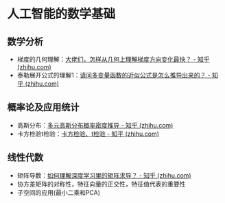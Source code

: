 # 人工智能的数学基础

## 数学分析

* 梯度的几何理解：[大佬们，怎样从几何上理解梯度方向变化最快？ - 知乎 (zhihu.com)](https://www.zhihu.com/question/568036717/answer/2770741889)
* 泰勒展开公式的理解1：[请问多变量函数的近似公式是怎么推导出来的？ - 知乎 (zhihu.com)](https://www.zhihu.com/question/574346434/answer/2829855595)

## 概率论及应用统计

* 高斯分布：[多元高斯分布概率密度推导 - 知乎 (zhihu.com)](https://zhuanlan.zhihu.com/p/62606437)
* 卡方检验t检验：[卡方检验、t检验 - 知乎 (zhihu.com)](https://zhuanlan.zhihu.com/p/35297363)

## 线性代数

* 矩阵导数：[如何理解深度学习里的矩阵求导？ - 知乎 (zhihu.com)](https://www.zhihu.com/question/570336598/answer/2788014801)
* 协方差矩阵的对称性，特征向量的正交性，特征值代表的重要性
* 子空间的应用(最小二乘和PCA)
